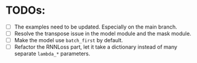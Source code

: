 # TODOs:
- [ ] The examples need to be updated. Especially on the main branch.
- [ ] Resolve the transpose issue in the model module and the mask module.
- [ ] Make the model use `batch_first` by default.
- [ ] Refactor the RNNLoss part, let it take a dictionary instead of many separate `lambda_*` parameters.